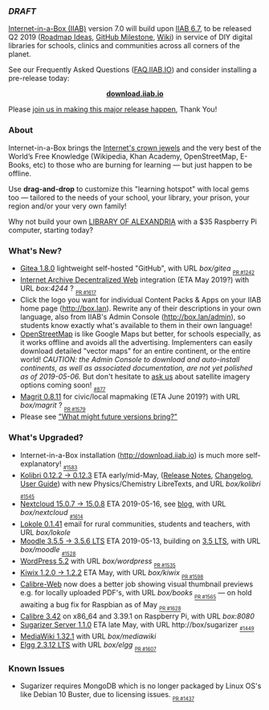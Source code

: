 ### _DRAFT_

[Internet-in-a-Box (IIAB)](http://internet-in-a-box.org) version 7.0 will build upon [IIAB 6.7](https://github.com/iiab/iiab/wiki/IIAB-6.7-Release-Notes), to be released Q2 2019 ([Roadmap Ideas](https://github.com/iiab/iiab/wiki/IIAB-6.7-Release-Notes#what-might-future-versions-bring), [GitHub Milestone](https://github.com/iiab/iiab/milestone/5), [Wiki](http://wiki.laptop.org/go/IIAB/7.0)) in service of DIY digital libraries for schools, clinics and communities across all corners of the planet.

See our Frequently Asked Questions ([FAQ.IIAB.IO](http://wiki.laptop.org/go/IIAB/FAQ)) and consider installing a pre-release today:

<p align="center">
  <b><a href=http://download.iiab.io>download.iiab.io</a></b>
  <!--[download.iiab.io](http://download.iiab.io)-->
</p>

Please [join us in making this major release happen](http://internet-in-a-box.org/pages/contributing.html), Thank You!

### About

Internet-in-a-Box brings the [Internet's crown jewels](http://internet-in-a-box.org/#quality-content) and the very best of the World’s Free Knowledge (Wikipedia, Khan Academy, OpenStreetMap, E-Books, etc) to those who are burning for learning — but just happen to be offline.

Use <b>drag-and-drop</b> to customize this "learning hotspot" with local gems too — tailored to the needs of your school, your library, your prison, your region and/or your very own family!

Why not build your own [LIBRARY OF ALEXANDRIA](https://www.youtube.com/channel/UC0cBGCxr_WPBPa3IqPVEe3g) with a $35 Raspberry Pi computer, starting today?

### What's New?

* [Gitea 1.8.0](https://github.com/iiab/iiab/tree/master/roles/gitea#gitea-readme) lightweight self-hosted "GitHub", with URL _box/gitea_  <sub><sub>[PR #1242](https://github.com/iiab/iiab/pull/1242)</sub></sub>
* [Internet Archive Decentralized Web](https://dweb.archive.org/) integration (ETA May 2019?)  with URL _box:4244_ ?  <sub><sub>[PR #1617](https://github.com/iiab/iiab/pull/1617)</sub></sub>
* Click the logo you want for individual Content Packs & Apps on your IIAB home page (http://box.lan).  Rewrite any of their descriptions in your own language, also from IIAB's Admin Console (http://box.lan/admin), so students know exactly what's available to them in their own language!
* [OpenStreetMap](http://wiki.laptop.org/go/IIAB/FAQ#How_do_I_add_zoomable_maps_for_my_region.3F) is like Google Maps but better, for schools especially, as it works offline and avoids all the advertising.  Implementers can easily download detailed "vector maps" for an entire continent, or the entire world!  _CAUTION: the Admin Console to download and auto-install continents, as well as associated documentation, are not yet polished as of 2019-05-06._  But don't hesitate to [ask us](http://wiki.laptop.org/go/IIAB/FAQ#What_are_the_best_places_for_community_support.3F) about satellite imagery options coming soon!  <sub><sub>[#877](https://github.com/iiab/iiab/issues/877)</sub></sub>
* [Magrit 0.8.11](http://magrit.cnrs.fr/) for civic/local mapmaking (ETA June 2019?) with URL _box/magrit_ ? <sub><sub>[PR #1579](https://github.com/iiab/iiab/pull/1579)</sub></sub>
* Please see ["What might future versions bring?"](https://github.com/iiab/iiab/wiki/IIAB-6.7-Release-Notes#what-might-future-versions-bring)

### What's Upgraded?

* Internet-in-a-Box installation (http://download.iiab.io) is much more self-explanatory!  <sub><sub>[#1583](https://github.com/iiab/iiab/issues/1583)</sub></sub>
* [Kolibri 0.12.2 -> 0.12.3](https://github.com/iiab/iiab/tree/master/roles/kolibri) ETA early/mid-May, (<!--[Announcement](https://medium.com/kolibri-releases), -->[Release Notes](https://github.com/learningequality/kolibri/blob/v0.12.0/CHANGELOG.rst#0120), [Changelog](https://github.com/learningequality/kolibri/releases), [User Guide](https://kolibri.readthedocs.io/)) with new Physics/Chemistry LibreTexts, and URL _box/kolibri_  <sub><sub>[#1545](https://github.com/iiab/iiab/issues/1545)</sub></sub>
* [Nextcloud 15.0.7 -> 15.0.8](https://nextcloud.com/changelog/#latest15) ETA 2019-05-16, see [blog](https://nextcloud.com/blog/), with URL _box/nextcloud_  <sub><sub>[#1614](https://github.com/iiab/iiab/pull/1614)</sub></sub>
* [Lokole 0.1.41](https://github.com/iiab/iiab/tree/master/roles/lokole#lokole-readme) email for rural communities, students and teachers, with URL _box/lokole_
* [Moodle 3.5.5 -> 3.5.6 LTS](https://docs.moodle.org/dev/Moodle_3.5.6_release_notes) ETA 2019-05-13, building on [3.5 LTS](https://docs.moodle.org/dev/Releases#Moodle_3.5_.28LTS.29), with URL _box/moodle_  <sub><sub>[#1528](https://github.com/iiab/iiab/issues/1528)</sub></sub>
* [WordPress 5.2](https://wordpress.org/news/2019/05/jaco/) with URL _box/wordpress_  <sub><sub>[PR #1535](https://github.com/iiab/iiab/pull/1535)</sub></sub>
* [Kiwix 1.2.0 -> 1.2.2](https://github.com/kiwix/kiwix-tools/blob/master/Changelog) ETA May, with URL _box/kiwix_  <sub><sub>[PR #1598](https://github.com/iiab/iiab/pull/1598)</sub></sub>
* [Calibre-Web](https://github.com/janeczku/calibre-web) now does a better job showing visual thumbnail previews e.g. for locally uploaded PDF's, with URL _box/books_  <sub><sub>[PR #1565](https://github.com/iiab/iiab/pull/1565)</sub></sub>  &mdash; on hold awaiting a bug fix for Raspbian as of May  <sub><sub>[PR #1628](https://github.com/iiab/iiab/pull/1628)</sub></sub>
* [Calibre 3.42](https://calibre-ebook.com/whats-new) on x86_64 and 3.39.1 on Raspberry Pi, with URL _box:8080_
* [Sugarizer Server 1.1.0](https://github.com/llaske/sugarizer-server/commits/dev) ETA late May, with URL http://box/sugarizer  <sub><sub>[#1449](https://github.com/iiab/iiab/issues/1449)</sub></sub>
* [MediaWiki 1.32.1](https://mediawiki.org/wiki/Release_notes/1.32) with URL _box/mediawiki_
* [Elgg 2.3.12 LTS](https://github.com/Elgg/Elgg/blob/2.3.11/CHANGELOG.md) with URL _box/elgg_  <sub><sub>[PR #1607](https://github.com/iiab/iiab/pull/1607)</sub></sub>

### Known Issues

* Sugarizer requires MongoDB which is no longer packaged by Linux OS's like Debian 10 Buster, due to licensing issues.  <sub><sub>[PR #1437](https://github.com/iiab/iiab/issues/1437)</sub></sub>